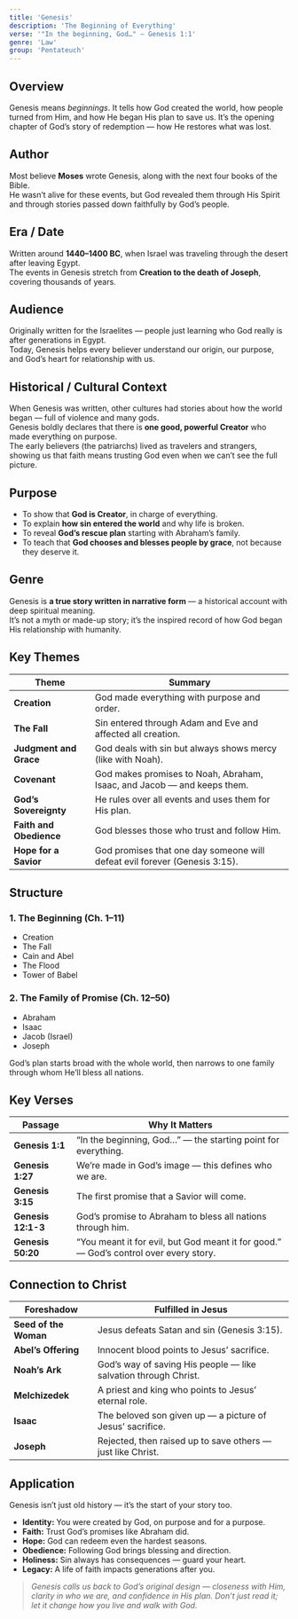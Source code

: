 ```yaml
---
title: 'Genesis'
description: 'The Beginning of Everything'
verse: '"In the beginning, God…" — Genesis 1:1'
genre: 'Law'
group: 'Pentateuch'
---
```


## Overview  
Genesis means *beginnings*. It tells how God created the world, how people turned from Him, and how He began His plan to save us. It’s the opening chapter of God’s story of redemption — how He restores what was lost.

## Author  
Most believe **Moses** wrote Genesis, along with the next four books of the Bible.  
He wasn’t alive for these events, but God revealed them through His Spirit and through stories passed down faithfully by God’s people.

## Era / Date  
Written around **1440–1400 BC**, when Israel was traveling through the desert after leaving Egypt.  
The events in Genesis stretch from **Creation to the death of Joseph**, covering thousands of years.

## Audience  
Originally written for the Israelites — people just learning who God really is after generations in Egypt.  
Today, Genesis helps every believer understand our origin, our purpose, and God’s heart for relationship with us.

## Historical / Cultural Context  
When Genesis was written, other cultures had stories about how the world began — full of violence and many gods.  
Genesis boldly declares that there is **one good, powerful Creator** who made everything on purpose.  
The early believers (the patriarchs) lived as travelers and strangers, showing us that faith means trusting God even when we can’t see the full picture.

## Purpose  
- To show that **God is Creator**, in charge of everything.  
- To explain **how sin entered the world** and why life is broken.  
- To reveal **God’s rescue plan** starting with Abraham’s family.  
- To teach that **God chooses and blesses people by grace**, not because they deserve it.

## Genre  
Genesis is **a true story written in narrative form** — a historical account with deep spiritual meaning.  
It’s not a myth or made-up story; it’s the inspired record of how God began His relationship with humanity.

## Key Themes  

| Theme | Summary |
|-------|----------|
| **Creation** | God made everything with purpose and order. |
| **The Fall** | Sin entered through Adam and Eve and affected all creation. |
| **Judgment and Grace** | God deals with sin but always shows mercy (like with Noah). |
| **Covenant** | God makes promises to Noah, Abraham, Isaac, and Jacob — and keeps them. |
| **God’s Sovereignty** | He rules over all events and uses them for His plan. |
| **Faith and Obedience** | God blesses those who trust and follow Him. |
| **Hope for a Savior** | God promises that one day someone will defeat evil forever (Genesis 3:15). |

## Structure  

### 1. The Beginning (Ch. 1–11)
- Creation  
- The Fall  
- Cain and Abel  
- The Flood  
- Tower of Babel  

### 2. The Family of Promise (Ch. 12–50)
- Abraham  
- Isaac  
- Jacob (Israel)  
- Joseph  

God’s plan starts broad with the whole world, then narrows to one family through whom He’ll bless all nations.

## Key Verses  

| Passage | Why It Matters |
|----------|----------------|
| **Genesis 1:1** | “In the beginning, God…” — the starting point for everything. |
| **Genesis 1:27** | We’re made in God’s image — this defines who we are. |
| **Genesis 3:15** | The first promise that a Savior will come. |
| **Genesis 12:1-3** | God’s promise to Abraham to bless all nations through him. |
| **Genesis 50:20** | “You meant it for evil, but God meant it for good.” — God’s control over every story. |

## Connection to Christ  

| Foreshadow | Fulfilled in Jesus |
|-------------|-------------------|
| **Seed of the Woman** | Jesus defeats Satan and sin (Genesis 3:15). |
| **Abel’s Offering** | Innocent blood points to Jesus’ sacrifice. |
| **Noah’s Ark** | God’s way of saving His people — like salvation through Christ. |
| **Melchizedek** | A priest and king who points to Jesus’ eternal role. |
| **Isaac** | The beloved son given up — a picture of Jesus’ sacrifice. |
| **Joseph** | Rejected, then raised up to save others — just like Christ. |

## Application  
Genesis isn’t just old history — it’s the start of your story too.  
- **Identity:** You were created by God, on purpose and for a purpose.  
- **Faith:** Trust God’s promises like Abraham did.  
- **Hope:** God can redeem even the hardest seasons.  
- **Obedience:** Following God brings blessing and direction.  
- **Holiness:** Sin always has consequences — guard your heart.  
- **Legacy:** A life of faith impacts generations after you.  

> *Genesis calls us back to God’s original design — closeness with Him, clarity in who we are, and confidence in His plan. Don’t just read it; let it change how you live and walk with God.*
